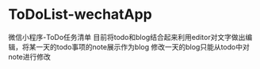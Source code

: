 # ToDoList-wechatApp
微信小程序-ToDo任务清单
目前将todo和blog结合起来利用editor对文字做出编辑，将某一天的todo事项的note展示作为blog
修改一天的blog只能从todo中对note进行修改
